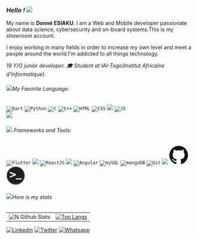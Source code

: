 ### *Hello ! <img height="30" src="https://media0.giphy.com/media/QTlmH8hEoVoi83mdJC/200w.webp?cid=ecf05e475gkndp9379fxllqfhbet5s7wigrkj492lpi0go0s&rid=200w.webp"></img>*

My name is **Donné ESIAKU**. I am a Web and Mobile developer passionate about data science, cybersecurity and 
on-board systems.This is my showroom account.

I enjoy working in many fields in order to increase my own level and meet a people around the world.I'm addicted to all things technology.

*19 Y/O junior developer. 🎓 Student at IAI-Togo(Institut Africaine d'Informatique).*

###### *<img src="https://media0.giphy.com/media/SqYhwWASzIrjjq07u8/200w.webp?cid=ecf05e475gkndp9379fxllqfhbet5s7wigrkj492lpi0go0s&rid=200w.webp" height="30" ></img>My Favorite Language:*

<code><img height="50" src="https://img.shields.io/badge/dart-%230175C2.svg?&style=for-the-badge&logo=dart&logoColor=white" title="Dart" alt="Dart"></code>
<code><img height="50" src="https://img.shields.io/badge/python-%233776AB.svg?&style=flat-square&logo=python&logoColor=white" title="Python" alt="Python"></code>
<code><img height="50" src="https://img.shields.io/badge/c%20-%2300599C.svg?&style=for-the-badge&logo=c&logoColor=white" title="C" alt="C"></code>
<code><img height="50" src="https://img.shields.io/badge/c++%20-%2300599C.svg?&style=for-the-badge&logo=c%2B%2B&logoColor=white" title="C++" alt="C++"></code>
<code><img height="50" src="https://img.shields.io/badge/html-%23239120.svg?&style=flat-square&logo=html5&logoColor=white" title="HTML5" alt="HTML"></code>
<code><img height="50" src="https://img.shields.io/badge/css3%20-%231572B6.svg?&style=for-the-badge&logo=css3&logoColor=white" title="CSS" alt="CSS"></code>
<code><img height="50" src="https://img.shields.io/badge/php-%23777BB4.svg?&style=for-the-badge&logo=php&logoColor=white"/></code>
<code><img height="50" src="https://img.shields.io/badge/javascript-%23F7DF1E.svg?&style=flat-square&logo=javascript&logoColor=black&labelColor=white" title="JS" alt="JS"></code>
<code>	<img height="50" src="https://img.shields.io/badge/java-%23000000.svg?&style=for-the-badge&logo=java&logoColor=white"/> </code>

###### *<img src="https://media4.giphy.com/media/kZil2V0A3W7ksWTuQn/200w.webp?cid=ecf05e47helmh11la4n0y3pvhuqr8mcovp86sh61nt5rgo87&rid=200w.webp" height="30" ></img> Frameworks and Tools:*

<code><img height="50" src="https://img.shields.io/badge/Flutter%20-%2302569B.svg?&style=for-the-badge&logo=Flutter&logoColor=white" title="Flutter" alt="Flutter"></code>
<code><img height="50" src="https://img.shields.io/badge/firebase%20-%23039BE5.svg?&style=for-the-badge&logo=firebase"/></code>
<code><img height="50" src="https://img.shields.io/badge/react%20-%2320232a.svg?&style=for-the-badge&logo=react&logoColor=%2361DAFB" title="ReactJS" alt="ReactJS"></code>
<code><img height="50" src="https://img.shields.io/badge/kotlin%20-%2320232a.svg?&style=for-the-badge&logo=kotlin&logoColor=%2361DAFB"/></code>
<code><img height="50" src="https://img.shields.io/badge/angular%20-%23FF2D20.svg?&style=for-the-badge&logo=angular&logoColor=white" title="Angular" alt="Angular"></code>
<code><img height="50" src="https://img.shields.io/badge/mysql-%2300f.svg?&style=for-the-badge&logo=mysql&logoColor=white" title="mySQL" alt="mySQL"></code>
<code><img height="50" src="https://img.shields.io/badge/mongoDB%20-%23000.svg?&style=for-the-badge&logo=mongoDB&logoColor=green" title="mongoDB" alt="mongoDB"></code>
<code><img height="50" src="https://img.shields.io/badge/git%20-%23F05033.svg?&style=for-the-badge&logo=git&logoColor=white" alt="Git"/></code>
<code><img height="50" src="https://img.shields.io/badge/nodejs%20-%23430098.svg?&style=for-the-badge&logo=nodejs&logoColor=green"/></code>
<code><img height="50" src="https://raw.githubusercontent.com/github/explore/78df643247d429f6cc873026c0622819ad797942/topics/github/github.png"/></code>
<code><img height="50" src="https://raw.githubusercontent.com/github/explore/80688e429a7d4ef2fca1e82350fe8e3517d3494d/topics/terminal/terminal.png"/></code>


###### *<img src="https://media2.giphy.com/media/TjdjGJc9ti9RIFk0IJ/200w.webp?cid=ecf05e47helmh11la4n0y3pvhuqr8mcovp86sh61nt5rgo87&rid=200w.webp" height="30"></img>Here is my  stats*
|       |      |
|  ---        |       --- |
| <img align="left" alt="N Github Stats" src="https://github-readme-stats.vercel.app/api?username=donne12&show_icons=true&hide_border=true&count_private=true" />      | [![Top Langs](https://github-readme-stats.vercel.app/api/top-langs/?username=donne12&layout=compact)](https://github.com/anuraghazra/github-readme-stats)   |

[![Linkedin](https://img.shields.io/badge/linkedin-%230077B5.svg?&style=for-the-badge&logo=linkedin&logoColor=white)](https://www.linkedin.com/in/dieu-donné-esiaku-7a8290182/)
[![Twitter](https://img.shields.io/badge/twitter-%231DA1F2.svg?&style=for-the-badge&logo=twitter&logoColor=white)](https://www.twitter.com/EsiakuKoffi/)
[![Whatsapp](https://img.shields.io/badge/WHATSAPP-25D366?&style=for-the-badge&logo=whatsapp&logoColor=white)](https://wa.me/+22897585000?text=Salut%20Donné)
